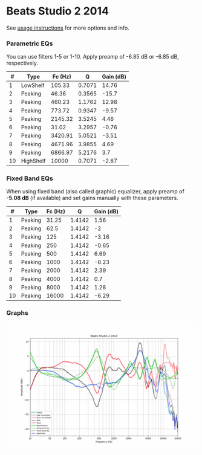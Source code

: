 # Beats Studio 2 2014
See [usage instructions](https://github.com/jaakkopasanen/AutoEq#usage) for more options and info.

### Parametric EQs
You can use filters 1-5 or 1-10. Apply preamp of -6.85 dB or -6.85 dB, respectively.

|   # | Type      |   Fc (Hz) |      Q |   Gain (dB) |
|-----|-----------|-----------|--------|-------------|
|   1 | LowShelf  |    105.33 | 0.7071 |       14.76 |
|   2 | Peaking   |     46.36 | 0.3565 |      -15.7  |
|   3 | Peaking   |    460.23 | 1.1762 |       12.98 |
|   4 | Peaking   |    773.72 | 0.9347 |       -9.57 |
|   5 | Peaking   |   2145.32 | 3.5245 |        4.46 |
|   6 | Peaking   |     31.02 | 3.2957 |       -0.76 |
|   7 | Peaking   |   3420.91 | 5.0521 |       -3.51 |
|   8 | Peaking   |   4671.96 | 3.9855 |        4.69 |
|   9 | Peaking   |   6866.97 | 5.2176 |        3.7  |
|  10 | HighShelf |  10000    | 0.7071 |       -2.67 |

### Fixed Band EQs
When using fixed band (also called graphic) equalizer, apply preamp of **-5.08 dB** (if available) and set gains manually with these parameters.

|   # | Type    |   Fc (Hz) |      Q |   Gain (dB) |
|-----|---------|-----------|--------|-------------|
|   1 | Peaking |     31.25 | 1.4142 |        1.56 |
|   2 | Peaking |     62.5  | 1.4142 |       -2    |
|   3 | Peaking |    125    | 1.4142 |       -3.16 |
|   4 | Peaking |    250    | 1.4142 |       -0.65 |
|   5 | Peaking |    500    | 1.4142 |        6.69 |
|   6 | Peaking |   1000    | 1.4142 |       -8.23 |
|   7 | Peaking |   2000    | 1.4142 |        2.39 |
|   8 | Peaking |   4000    | 1.4142 |        0.7  |
|   9 | Peaking |   8000    | 1.4142 |        1.28 |
|  10 | Peaking |  16000    | 1.4142 |       -6.29 |

### Graphs
![](./Beats%20Studio%202%202014.png)
